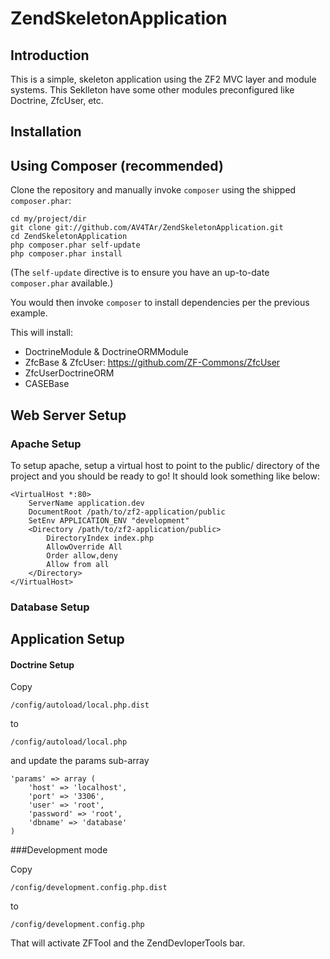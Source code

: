 ZendSkeletonApplication
=======================

Introduction
------------
This is a simple, skeleton application using the ZF2 MVC layer and module
systems. 
This Seklleton have some other modules preconfigured like Doctrine, ZfcUser, etc.


Installation
------------

Using Composer (recommended)
----------------------------
Clone the repository and manually invoke `composer` using the shipped
`composer.phar`:

    cd my/project/dir
    git clone git://github.com/AV4TAr/ZendSkeletonApplication.git
    cd ZendSkeletonApplication
    php composer.phar self-update
    php composer.phar install

(The `self-update` directive is to ensure you have an up-to-date `composer.phar`
available.)

You would then invoke `composer` to install dependencies per the previous example.

This will install:

 - DoctrineModule & DoctrineORMModule
 - ZfcBase & ZfcUser: https://github.com/ZF-Commons/ZfcUser 
 - ZfcUserDoctrineORM
 - CASEBase


Web Server Setup
----------------


### Apache Setup

To setup apache, setup a virtual host to point to the public/ directory of the
project and you should be ready to go! It should look something like below:

    <VirtualHost *:80>
        ServerName application.dev
        DocumentRoot /path/to/zf2-application/public
        SetEnv APPLICATION_ENV "development"
        <Directory /path/to/zf2-application/public>
            DirectoryIndex index.php
            AllowOverride All
            Order allow,deny
            Allow from all
        </Directory>
    </VirtualHost>

### Database Setup


Application Setup
-----------------

#### Doctrine Setup

Copy 

	/config/autoload/local.php.dist 
to 

	/config/autoload/local.php 
and update the params sub-array

	'params' => array (
		'host' => 'localhost',
		'port' => '3306',
		'user' => 'root',
		'password' => 'root',
		'dbname' => 'database' 
	) 

###Development mode

Copy 

	/config/development.config.php.dist 
to 

	/config/development.config.php
That will activate ZFTool and the ZendDevloperTools bar.
